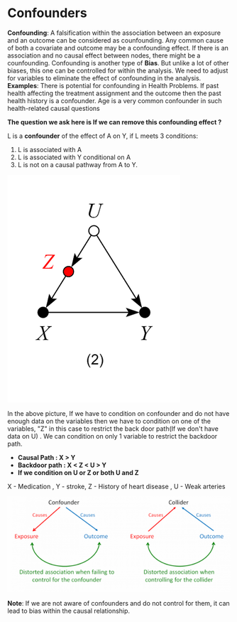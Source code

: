 # Confounders

**Confounding**: A falsification within the association between an exposure and an outcome can be considered as counfounding. Any common cause of both a covariate and outcome may be a confounding effect. If there is an association and no causal effect between nodes, there might be a counfounding. Confounding is another type of **Bias**. But unlike a lot of other biases, this one can be controlled for within the analysis.  We need to adjust for variables to eliminate the effect of confounding in the analysis. **Examples**:  There is potential for confounding in Health Problems. If past health affecting the treatment assignment and the outcome then the past health history is a confounder. Age is a very common confounder in such health-related causal questions

**The question we ask here is If we can remove this confounding effect ?**

L is a **confounder** of the effect of A on Y, if L meets 3 conditions: 

1. L is associated with A
2. L is associated with Y conditional on A
3. L is not on a causal pathway from A to Y.

![](../.gitbook/assets/image%20%287%29.png)

In the above picture, If we have to condition on confounder and do not have enough data on the variables then we have to condition on one of the variables, "Z" in this case to restrict the back door path\(If we don't have data on U\) . We can condition on only 1 variable to restrict the backdoor path.

* **Causal Path : X &gt; Y**
* **Backdoor path :  X &lt; Z &lt; U &gt; Y**
* **If we condition on U or Z  or both U and Z**

X - Medication , Y - stroke,  Z - History of heart disease , U - Weak arteries

![](../.gitbook/assets/image%20%288%29.png)



**Note**: If we are not aware of confounders and do not control for them, it can lead to bias within the causal relationship.

